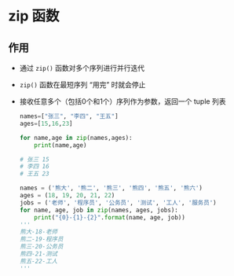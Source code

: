 # zip 函数

## 作用

+ 通过 `zip()` 函数对多个序列进行并行迭代
+ `zip()` 函数在最短序列 “用完” 时就会停止
+ 接收任意多个（包括0个和1个）序列作为参数，返回一个 tuple 列表

  ```py
  names=["张三", "李四", "王五"]
  ages=[15,16,23]

  for name,age in zip(names,ages):
      print(name,age)
  
  # 张三 15
  # 李四 16
  # 王五 23
  ```

  ```py
  names = ('熊大', '熊二', '熊三', '熊四', '熊五', '熊六')
  ages = (18, 19, 20, 21, 22)
  jobs = ('老师', '程序员', '公务员', '测试', '工人', '服务员')
  for name, age, job in zip(names, ages, jobs):
      print("{0}-{1}-{2}".format(name, age, job))
  '''
  熊大-18-老师
  熊二-19-程序员
  熊三-20-公务员
  熊四-21-测试
  熊五-22-工人
  '''
  ```
